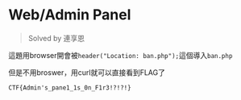 Web/Admin Panel
===============
> Solved by 連享恩

這題用browser開會被`header("Location: ban.php");`這個導入`ban.php`

但是不用broswer，用curl就可以直接看到FLAG了

`CTF{Admin's_pane1_1s_0n_F1r3!?!?!}`
